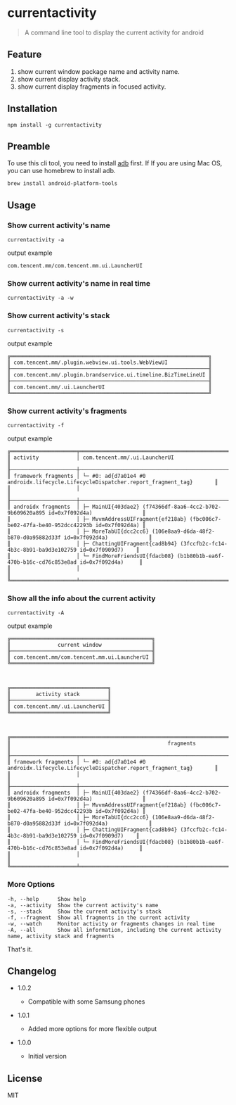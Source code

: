 # currentactivity
> A command line tool to display the current activity for android

## Feature
1. show current window package name and activity name.
2. show current display activity stack.
3. show current display fragments in focused activity.

## Installation

```
npm install -g currentactivity
```

## Preamble

To use this cli tool, you need to install [adb](https://developer.android.com/studio/command-line/adb) first. If If you are using Mac OS, you can use homebrew to install adb.

```
brew install android-platform-tools
```

## Usage
### Show current activity's name
```
currentactivity -a
```
output example
```
com.tencent.mm/com.tencent.mm.ui.LauncherUI
```
### Show current activity's name in real time
```
currentactivity -a -w
```
### Show current activity's stack
```
currentactivity -s
```
output example
```
╔═══════════════════════════════════════════════════════════════╗
║ com.tencent.mm/.plugin.webview.ui.tools.WebViewUI             ║
╟───────────────────────────────────────────────────────────────╢
║ com.tencent.mm/.plugin.brandservice.ui.timeline.BizTimeLineUI ║
╟───────────────────────────────────────────────────────────────╢
║ com.tencent.mm/.ui.LauncherUI                                 ║
╚═══════════════════════════════════════════════════════════════╝
```
### Show current activity's fragments
```
currentactivity -f
```
output example
```
╔═════════════════════╤════════════════════════════════════════════════════════════════════════════════════════╗
║ activity            │ com.tencent.mm/.ui.LauncherUI                                                          ║
╟─────────────────────┼────────────────────────────────────────────────────────────────────────────────────────╢
║ framework fragments │ └─ #0: ad{d7a01e4 #0 androidx.lifecycle.LifecycleDispatcher.report_fragment_tag}       ║
║                     │                                                                                        ║
╟─────────────────────┼────────────────────────────────────────────────────────────────────────────────────────╢
║ androidx fragments  │ ├─ MainUI{403dae2} (f74366df-8aa6-4cc2-b702-9b609620a895 id=0x7f092d4a)                ║
║                     │ ├─ MvvmAddressUIFragment{ef218ab} (fbc006c7-be02-47fa-be40-952dcc42293b id=0x7f092d4a) ║
║                     │ ├─ MoreTabUI{dcc2cc6} (106e8aa9-d6da-48f2-b870-d0a95882d33f id=0x7f092d4a)             ║
║                     │ ├─ ChattingUIFragment{cad8b94} (3fccfb2c-fc14-4b3c-8b91-ba9d3e102759 id=0x7f0909d7)    ║
║                     │ └─ FindMoreFriendsUI{fdacb08} (b1b80b1b-ea6f-470b-b16c-cd76c853e8ad id=0x7f092d4a)     ║
║                     │                                                                                        ║
╚═════════════════════╧════════════════════════════════════════════════════════════════════════════════════════╝
```
### Show all the info about the current activity
```
currentactivity -A
```
output example
```
╔═════════════════════════════════════════════╗
║               current window                ║
╟─────────────────────────────────────────────╢
║ com.tencent.mm/com.tencent.mm.ui.LauncherUI ║
╚═════════════════════════════════════════════╝



╔═══════════════════════════════╗
║        activity stack         ║
╟───────────────────────────────╢
║ com.tencent.mm/.ui.LauncherUI ║
╚═══════════════════════════════╝



╔══════════════════════════════════════════════════════════════════════════════════════════════════════════════╗
║                                                  fragments                                                   ║
╟─────────────────────┬────────────────────────────────────────────────────────────────────────────────────────╢
║ framework fragments │ └─ #0: ad{d7a01e4 #0 androidx.lifecycle.LifecycleDispatcher.report_fragment_tag}       ║
║                     │                                                                                        ║
╟─────────────────────┼────────────────────────────────────────────────────────────────────────────────────────╢
║ androidx fragments  │ ├─ MainUI{403dae2} (f74366df-8aa6-4cc2-b702-9b609620a895 id=0x7f092d4a)                ║
║                     │ ├─ MvvmAddressUIFragment{ef218ab} (fbc006c7-be02-47fa-be40-952dcc42293b id=0x7f092d4a) ║
║                     │ ├─ MoreTabUI{dcc2cc6} (106e8aa9-d6da-48f2-b870-d0a95882d33f id=0x7f092d4a)             ║
║                     │ ├─ ChattingUIFragment{cad8b94} (3fccfb2c-fc14-4b3c-8b91-ba9d3e102759 id=0x7f0909d7)    ║
║                     │ └─ FindMoreFriendsUI{fdacb08} (b1b80b1b-ea6f-470b-b16c-cd76c853e8ad id=0x7f092d4a)     ║
║                     │                                                                                        ║
╚═════════════════════╧════════════════════════════════════════════════════════════════════════════════════════╝
```
### More Options
```
-h, --help      Show help
-a, --activity  Show the current activity's name
-s, --stack     Show the current activity's stack
-f, --fragment  Show all fragments in the current activity
-w, --watch     Monitor activity or fragments changes in real time
-A, --all       Show all information, including the current activity name, activity stack and fragments
```
That's it.

## Changelog

* 1.0.2
  * Compatible with some Samsung phones 
  
* 1.0.1
  * Added more options for more flexible output

* 1.0.0
  * Initial version

## License

MIT

